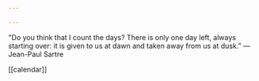 ```yaml
---

---
```


"Do you think that I count the days? There is only one day left, always starting over: it is given to us at dawn and taken away from us at dusk.”
― Jean-Paul Sartre

[[calendar]]